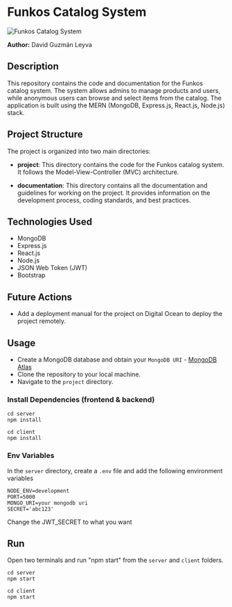 # Funkos Catalog System

![Funkos Catalog System](https://zebrands.mx/wp-content/uploads/2021/07/WEB-ZEB-05-1-1024x291.png)

**Author:** David Guzmán Leyva

## Description

This repository contains the code and documentation for the Funkos catalog system. The system allows admins to manage products and users, while anonymous users can browse and select items from the catalog. The application is built using the MERN (MongoDB, Express.js, React.js, Node.js) stack.

## Project Structure

The project is organized into two main directories:

- **project**: This directory contains the code for the Funkos catalog system. It follows the Model-View-Controller (MVC) architecture.

- **documentation**: This directory contains all the documentation and guidelines for working on the project. It provides information on the development process, coding standards, and best practices.

## Technologies Used

- MongoDB
- Express.js
- React.js
- Node.js
- JSON Web Token (JWT)
- Bootstrap

## Future Actions

- Add a deployment manual for the project on Digital Ocean to deploy the project remotely.

## Usage
- Create a MongoDB database and obtain your `MongoDB URI` - [MongoDB Atlas](https://www.mongodb.com/cloud/atlas/register)
- Clone the repository to your local machine.
- Navigate to the `project` directory.

### Install Dependencies (frontend & backend)

```
cd server
npm install
```

```
cd client
npm install
```

### Env Variables

In the `server` directory, create a `.env` file and add the following environment variables

```
NODE_ENV=development
PORT=5000
MONGO_URI=your mongodb uri
SECRET='abc123'
```

Change the JWT_SECRET to what you want

## Run
Open two terminals and run "npm start" from the `server` and `client` folders.

```
cd server
npm start
```

```
cd client
npm start
```